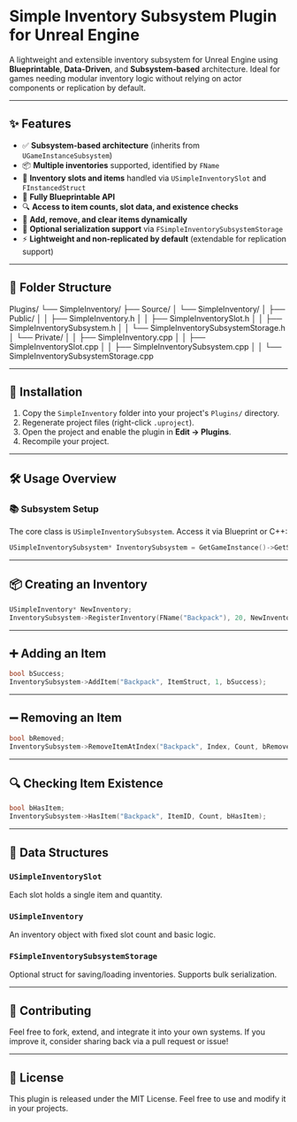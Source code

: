 # Simple Inventory Subsystem Plugin for Unreal Engine

A lightweight and extensible inventory subsystem for Unreal Engine using **Blueprintable**, **Data-Driven**, and **Subsystem-based** architecture. Ideal for games needing modular inventory logic without relying on actor components or replication by default.

---

## ✨ Features

- ✅ **Subsystem-based architecture** (inherits from `UGameInstanceSubsystem`)
- 📦 **Multiple inventories** supported, identified by `FName`
- 🧱 **Inventory slots and items** handled via `USimpleInventorySlot` and `FInstancedStruct`
- 🔁 **Fully Blueprintable API**
- 🔍 **Access to item counts, slot data, and existence checks**
- 🧹 **Add, remove, and clear items dynamically**
- 🧠 **Optional serialization support** via `FSimpleInventorySubsystemStorage`
- ⚡ **Lightweight and non-replicated by default** (extendable for replication support)

---

## 📁 Folder Structure

Plugins/
└── SimpleInventory/
├── Source/
│ └── SimpleInventory/
│ ├── Public/
│ │ ├── SimpleInventory.h
│ │ ├── SimpleInventorySlot.h
│ │ ├── SimpleInventorySubsystem.h
│ │ └── SimpleInventorySubsystemStorage.h
│ └── Private/
│ │ ├── SimpleInventory.cpp
│ │ ├── SimpleInventorySlot.cpp
│ │ ├── SimpleInventorySubsystem.cpp
│ │ └── SimpleInventorySubsystemStorage.cpp

---

## 🚀 Installation

1. Copy the `SimpleInventory` folder into your project's `Plugins/` directory.
2. Regenerate project files (right-click `.uproject`).
3. Open the project and enable the plugin in **Edit → Plugins**.
4. Recompile your project.

---

## 🛠️ Usage Overview

### 📚 Subsystem Setup

The core class is `USimpleInventorySubsystem`. Access it via Blueprint or C++:

```cpp
USimpleInventorySubsystem* InventorySubsystem = GetGameInstance()->GetSubsystem<USimpleInventorySubsystem>();
```

---

## 📦 Creating an Inventory

```cpp
USimpleInventory* NewInventory;
InventorySubsystem->RegisterInventory(FName("Backpack"), 20, NewInventory);
```

---

## ➕ Adding an Item

```cpp
bool bSuccess;
InventorySubsystem->AddItem("Backpack", ItemStruct, 1, bSuccess);
```

---

## ➖ Removing an Item

```cpp
bool bRemoved;
InventorySubsystem->RemoveItemAtIndex("Backpack", Index, Count, bRemoved);
```

---

## 🔍 Checking Item Existence

```cpp
bool bHasItem;
InventorySubsystem->HasItem("Backpack", ItemID, Count, bHasItem);
```

---

## 🧱 Data Structures

### `USimpleInventorySlot`

Each slot holds a single item and quantity.

### `USimpleInventory`

An inventory object with fixed slot count and basic logic.

### `FSimpleInventorySubsystemStorage`

Optional struct for saving/loading inventories. Supports bulk serialization.

---

## 🤝 Contributing

Feel free to fork, extend, and integrate it into your own systems. If you improve it, consider sharing back via a pull request or issue!

---

## 📄 License

This plugin is released under the MIT License. Feel free to use and modify it in your projects.
